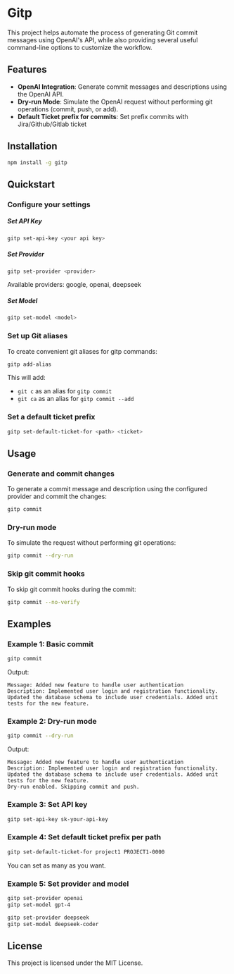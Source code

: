 # Gitp

This project helps automate the process of generating Git commit messages using OpenAI's API, while also providing several useful command-line options to customize the workflow.

## Features

- **OpenAI Integration**: Generate commit messages and descriptions using the OpenAI API.
- **Dry-run Mode**: Simulate the OpenAI request without performing git operations (commit, push, or add).
- **Default Ticket prefix for commits**: Set prefix commits with Jira/Github/Gitlab ticket

## Installation

```sh
npm install -g gitp
```

## Quickstart

### Configure your settings

##### Set API Key
```sh
gitp set-api-key <your api key>
```

##### Set Provider
```sh
gitp set-provider <provider>
```
Available providers: google, openai, deepseek

##### Set Model
```sh
gitp set-model <model>
```

### Set up Git aliases
To create convenient git aliases for gitp commands:
```sh
gitp add-alias
```
This will add:
- `git c` as an alias for `gitp commit`
- `git ca` as an alias for `gitp commit --add`

### Set a default ticket prefix

```sh
gitp set-default-ticket-for <path> <ticket>
```

## Usage

### Generate and commit changes

To generate a commit message and description using the configured provider and commit the changes:

```sh
gitp commit
```

### Dry-run mode

To simulate the request without performing git operations:

```sh
gitp commit --dry-run
```

### Skip git commit hooks

To skip git commit hooks during the commit:

```sh
gitp commit --no-verify
```

## Examples

### Example 1: Basic commit

```sh
gitp commit
```

Output:
```
Message: Added new feature to handle user authentication
Description: Implemented user login and registration functionality. Updated the database schema to include user credentials. Added unit tests for the new feature.
```

### Example 2: Dry-run mode

```sh
gitp commit --dry-run
```

Output:
```
Message: Added new feature to handle user authentication
Description: Implemented user login and registration functionality. Updated the database schema to include user credentials. Added unit tests for the new feature.
Dry-run enabled. Skipping commit and push.
```

### Example 3: Set API key

```sh
gitp set-api-key sk-your-api-key
```

### Example 4: Set default ticket prefix per path

```sh
gitp set-default-ticket-for project1 PROJECT1-0000
```

You can set as many as you want.

### Example 5: Set provider and model

```sh
gitp set-provider openai
gitp set-model gpt-4
```

```sh
gitp set-provider deepseek
gitp set-model deepseek-coder
```

## License

This project is licensed under the MIT License.
